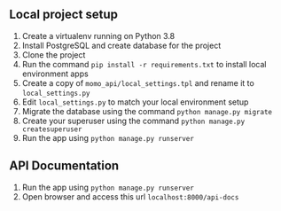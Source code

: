 ## Local project setup

1. Create a virtualenv running on Python 3.8
2. Install PostgreSQL and create database for the project
3. Clone the project
4. Run the command `pip install -r requirements.txt` to install local environment apps
5. Create a copy of `momo_api/local_settings.tpl` and rename it to `local_settings.py`
6. Edit `local_settings.py` to match your local environment setup
7. Migrate the database using the command `python manage.py migrate`
8. Create your superuser using the command `python manage.py createsuperuser`
9. Run the app using `python manage.py runserver`

## API Documentation

1. Run the app using `python manage.py runserver`
2. Open browser and access this url `localhost:8000/api-docs`
